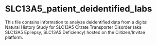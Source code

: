 # SLC13A5_patient_deidentified_labs

This file contains information to analyze deidentified data from a digital Natural History Study for SLC13A5 Citrate Transporter Disorder (aka SLC13A5 Epilepsy, SLC13A5 Deficiency) hosted on the Ciitizen/Invitae platform. 
